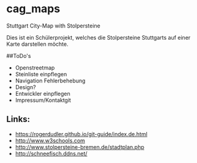 # cag_maps
Stuttgart City-Map with Stolpersteine

Dies ist ein Schülerprojekt, welches die Stolpersteine Stuttgarts auf einer Karte darstellen möchte.

##ToDo's

* Openstreetmap 
* Steinliste einpflegen
* Navigation Fehlerbehebung
* Design?
* Entwickler einpflegen
* Impressum/Kontaktgit


## Links:

* https://rogerdudler.github.io/git-guide/index.de.html
* http://www.w3schools.com
* http://www.stolpersteine-bremen.de/stadtplan.php
* http://schneefisch.ddns.net/